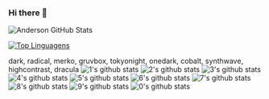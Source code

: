 ### Hi there 👋

<!--
**lima-anderson/lima-anderson** is a ✨ _special_ ✨ repository because its `README.md` (this file) appears on your GitHub profile.

Here are some ideas to get you started:

- 🔭 I’m currently working on ...
- 🌱 I’m currently learning ...
- 👯 I’m looking to collaborate on ...
- 🤔 I’m looking for help with ...
- 💬 Ask me about ...
- 📫 How to reach me: ...
- 😄 Pronouns: ...
- ⚡ Fun fact: ...
-->
![Anderson GitHub Stats](https://github-readme-stats.vercel.app/api?username=lima-anderson&show_icons=true)

[![Top Linguagens](https://github-readme-stats.vercel.app/api/top-langs/?username=lima-anderson&layout=compact)](https://github.com/anuraghazra/github-readme-stats)

dark, radical, merko, gruvbox, tokyonight, onedark, cobalt, synthwave, highcontrast, dracula
![1's github stats](https://github-readme-stats.vercel.app/api?username=lima-anderson&show_icons=true&theme=radical)
![2's github stats](https://github-readme-stats.vercel.app/api?username=lima-anderson&show_icons=true&theme=dark)
![3's github stats](https://github-readme-stats.vercel.app/api?username=lima-anderson&show_icons=true&theme=merko)
![4's github stats](https://github-readme-stats.vercel.app/api?username=lima-anderson&show_icons=true&theme=gruvbox)
![5's github stats](https://github-readme-stats.vercel.app/api?username=lima-anderson&show_icons=true&theme=tokyonight)
![6's github stats](https://github-readme-stats.vercel.app/api?username=lima-anderson&show_icons=true&theme=onedark)
![7's github stats](https://github-readme-stats.vercel.app/api?username=lima-anderson&show_icons=true&theme=cobalt)
![8's github stats](https://github-readme-stats.vercel.app/api?username=lima-anderson&show_icons=true&theme=synthwave)
![9's github stats](https://github-readme-stats.vercel.app/api?username=lima-anderson&show_icons=true&theme=highcontrast)
![0's github stats](https://github-readme-stats.vercel.app/api?username=lima-anderson&show_icons=true&theme=dracula)
